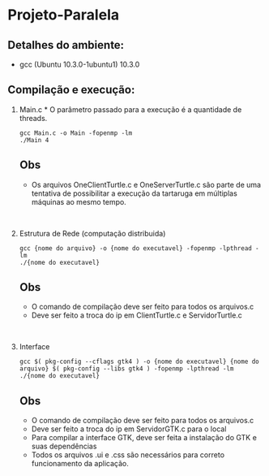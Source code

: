 # Projeto-Paralela

## Detalhes do ambiente:

* gcc (Ubuntu 10.3.0-1ubuntu1) 10.3.0

## Compilação e execução:

<ol>
  <li> Main.c 
  * O parâmetro passado para a execução é a quantidade de threads.

  ```
  gcc Main.c -o Main -fopenmp -lm
  ./Main 4
  ```
  ## Obs

  * Os arquivos OneClientTurtle.c e OneServerTurtle.c são parte de uma tentativa de possibilitar a execução da tartaruga em múltiplas máquinas ao mesmo tempo.
  </l1>
  
  <br><li> Estrutura de Rede (computação distribuida)
  
  ```
  gcc {nome do arquivo} -o {nome do executavel} -fopenmp -lpthread -lm
  ./{nome do executavel}
  ```
  ## Obs

  * O comando de compilação deve ser feito para todos os arquivos.c
  * Deve ser feito a troca do ip em ClientTurtle.c e ServidorTurtle.c
    
  </li>
  
  <br><li> Interface 
  
  ```
  gcc $( pkg-config --cflags gtk4 ) -o {nome do executavel} {nome do arquivo} $( pkg-config --libs gtk4 ) -fopenmp -lpthread -lm
  ./{nome do executavel}
  ```
   ## Obs

  * O comando de compilação deve ser feito para todos os arquivos.c
  * Deve ser feito a troca do ip em ServidorGTK.c para o local
  * Para compilar a interface GTK, deve ser feita a instalação do GTK e suas dependências
  * Todos os arquivos .ui e .css são necessários para correto funcionamento da aplicação.
    
  </li>
  
</ol>
